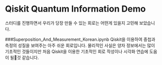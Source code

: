 # Qiskit Quantum Information Demo

스터디를 진행하면서 우리가 당장 만들 수 있는 회로는 어떤게 있을지 고민해 보았습니다.


###Superposition_And_Measurement_Korean.ipynb
Qiskit을 이용하여 중첩과 측정의 성질을 보여주는 아주 쉬운 회로입니다. 물리적인 사실은 양자 정보에서는 많이 기초적인 것들이지만 처음 Qiskit을 이용한 기초적인 회로 작성이나 시각화 연습에 도움이 될것 같습니다.
